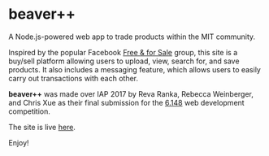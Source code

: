 # beaver++

A Node.js-powered web app to trade products within the MIT community.

Inspired by the popular Facebook [Free & for Sale](https://www.facebook.com/groups/177075345746890/) group, this site is a buy/sell platform allowing users to upload, view, search for, and save products. It also includes a messaging feature, which allows users to easily carry out transactions with each other.

**beaver++** was made over IAP 2017 by Reva Ranka, Rebecca Weinberger, and Chris Xue as their final submission for the [6.148](http://6.148.scripts.mit.edu) web development competition. 

The site is live [here](http://dank6148.herokuapp.com/).

Enjoy!